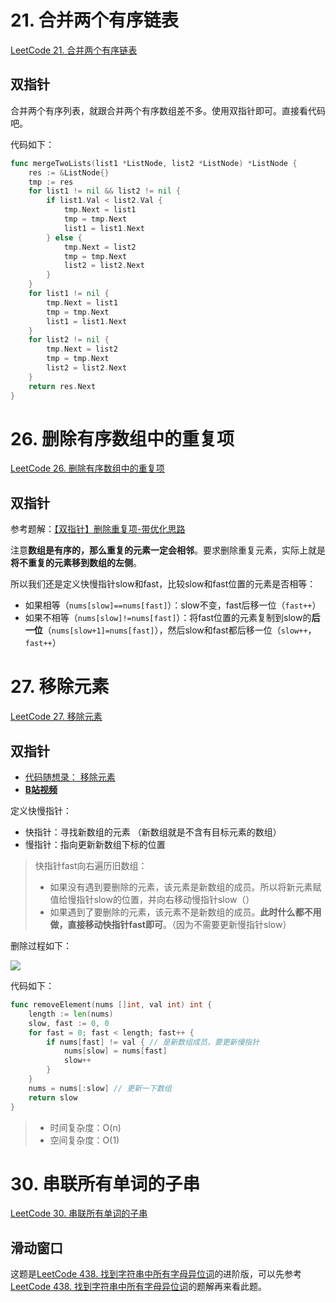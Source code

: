 # 21. 合并两个有序链表

[LeetCode 21. 合并两个有序链表](https://leetcode.cn/problems/merge-two-sorted-lists/?favorite=2cktkvj)

## 双指针

合并两个有序列表，就跟合并两个有序数组差不多。使用双指针即可。直接看代码吧。

代码如下：

```go
func mergeTwoLists(list1 *ListNode, list2 *ListNode) *ListNode {
	res := &ListNode{}
	tmp := res
	for list1 != nil && list2 != nil {
		if list1.Val < list2.Val {
			tmp.Next = list1
			tmp = tmp.Next
			list1 = list1.Next
		} else {
			tmp.Next = list2
			tmp = tmp.Next
			list2 = list2.Next
		}
	}
	for list1 != nil {
		tmp.Next = list1
		tmp = tmp.Next
		list1 = list1.Next
	}
	for list2 != nil {
		tmp.Next = list2
		tmp = tmp.Next
		list2 = list2.Next
	}
	return res.Next
}
```



# 26. 删除有序数组中的重复项

[LeetCode 26. 删除有序数组中的重复项](https://leetcode.cn/problems/remove-duplicates-from-sorted-array/)

## 双指针

参考题解：[【双指针】删除重复项-带优化思路](https://leetcode.cn/problems/remove-duplicates-from-sorted-array/solution/shuang-zhi-zhen-shan-chu-zhong-fu-xiang-dai-you-hu/)

注意**数组是有序的，那么重复的元素一定会相邻**。要求删除重复元素，实际上就是**将不重复的元素移到数组的左侧**。

所以我们还是定义快慢指针slow和fast，比较slow和fast位置的元素是否相等：

- 如果相等（`nums[slow]==nums[fast]`）：slow不变，fast后移一位（`fast++`）
- 如果不相等（`nums[slow]!=nums[fast]`）：将fast位置的元素复制到slow的**后一位**（`nums[slow+1]=nums[fast]`），然后slow和fast都后移一位（`slow++`，`fast++`）







# 27. 移除元素

[LeetCode 27. 移除元素](https://leetcode.cn/problems/remove-element/)

## 双指针

- [代码随想录： 移除元素](https://programmercarl.com/0027.%E7%A7%BB%E9%99%A4%E5%85%83%E7%B4%A0.html#%E6%80%9D%E8%B7%AF)
- **[B站视频](https://www.bilibili.com/video/BV12A4y1Z7LP/)**

定义快慢指针：

- 快指针：寻找新数组的元素 （新数组就是不含有目标元素的数组）
- 慢指针：指向更新新数组下标的位置

> 快指针fast向右遍历旧数组：
>
> - 如果没有遇到要删除的元素，该元素是新数组的成员。所以将新元素赋值给慢指针slow的位置，并向右移动慢指针slow（）
> - 如果遇到了要删除的元素，该元素不是新数组的成员。**此时什么都不用做，直接移动快指针fast即可**。（因为不需要更新慢指针slow）

删除过程如下：

![](https://img-qingbo.oss-cn-beijing.aliyuncs.com/img/20220916205643.gif)

代码如下：

```go
func removeElement(nums []int, val int) int {
	length := len(nums)
	slow, fast := 0, 0
	for fast = 0; fast < length; fast++ {
		if nums[fast] != val { // 是新数组成员，要更新慢指针
			nums[slow] = nums[fast]
			slow++
		}
	}
	nums = nums[:slow] // 更新一下数组
	return slow
}
```

> - 时间复杂度：O(n)
> - 空间复杂度：O(1)



# 30. 串联所有单词的子串

[LeetCode 30. 串联所有单词的子串](https://leetcode.cn/problems/substring-with-concatenation-of-all-words/)

## 滑动窗口

这题是[LeetCode 438. 找到字符串中所有字母异位词](https://leetcode.cn/problems/find-all-anagrams-in-a-string/)的进阶版，可以先参考[LeetCode 438. 找到字符串中所有字母异位词](https://leetcode.cn/problems/find-all-anagrams-in-a-string/)的题解再来看此题。



